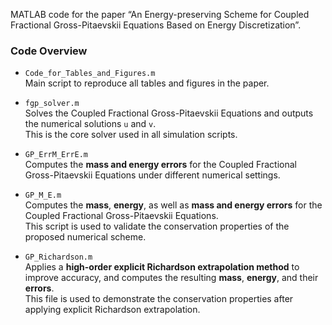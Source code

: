 MATLAB code for the paper “An Energy-preserving Scheme for Coupled Fractional Gross-Pitaevskii Equations Based on Energy Discretization”.

###  Code Overview

- `Code_for_Tables_and_Figures.m`  
  Main script to reproduce all tables and figures in the paper.

- `fgp_solver.m`  
  Solves the Coupled Fractional Gross-Pitaevskii Equations and outputs the numerical solutions `u` and `v`.  
  This is the core solver used in all simulation scripts.

- `GP_ErrM_ErrE.m`  
  Computes the **mass and energy errors** for the Coupled Fractional Gross-Pitaevskii Equations under different numerical settings.

- `GP_M_E.m`  
  Computes the **mass**, **energy**, as well as **mass and energy errors** for the Coupled Fractional Gross-Pitaevskii Equations.  
  This script is used to validate the conservation properties of the proposed numerical scheme.

- `GP_Richardson.m`  
  Applies a **high-order explicit Richardson extrapolation method** to improve accuracy, and computes the resulting **mass**, **energy**, and their **errors**.  
  This file is used to demonstrate the conservation properties after applying explicit Richardson extrapolation.

